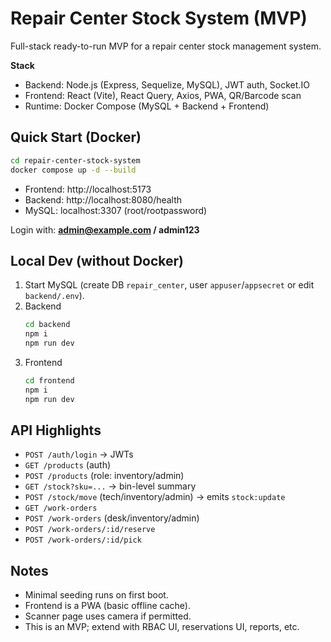# Repair Center Stock System (MVP)

Full-stack ready-to-run MVP for a repair center stock management system.

**Stack**
- Backend: Node.js (Express, Sequelize, MySQL), JWT auth, Socket.IO
- Frontend: React (Vite), React Query, Axios, PWA, QR/Barcode scan
- Runtime: Docker Compose (MySQL + Backend + Frontend)

## Quick Start (Docker)

```bash
cd repair-center-stock-system
docker compose up -d --build
```

- Frontend: http://localhost:5173
- Backend:  http://localhost:8080/health
- MySQL:    localhost:3307 (root/rootpassword)

Login with: **admin@example.com / admin123**

## Local Dev (without Docker)

1. Start MySQL (create DB `repair_center`, user `appuser`/`appsecret` or edit `backend/.env`).
2. Backend
   ```bash
   cd backend
   npm i
   npm run dev
   ```
3. Frontend
   ```bash
   cd frontend
   npm i
   npm run dev
   ```

## API Highlights

- `POST /auth/login` → JWTs
- `GET /products` (auth)
- `POST /products` (role: inventory/admin)
- `GET /stock?sku=...` → bin-level summary
- `POST /stock/move` (tech/inventory/admin) → emits `stock:update`
- `GET /work-orders`
- `POST /work-orders` (desk/inventory/admin)
- `POST /work-orders/:id/reserve`
- `POST /work-orders/:id/pick`

## Notes
- Minimal seeding runs on first boot.
- Frontend is a PWA (basic offline cache).
- Scanner page uses camera if permitted.
- This is an MVP; extend with RBAC UI, reservations UI, reports, etc.
